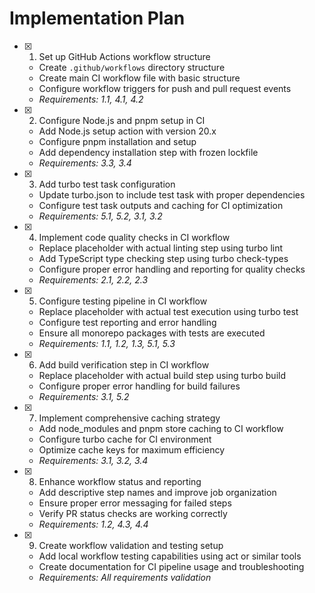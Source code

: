 # Implementation Plan

- [x] 1. Set up GitHub Actions workflow structure
  - Create `.github/workflows` directory structure
  - Create main CI workflow file with basic structure
  - Configure workflow triggers for push and pull request events
  - _Requirements: 1.1, 4.1, 4.2_

- [x] 2. Configure Node.js and pnpm setup in CI
  - Add Node.js setup action with version 20.x
  - Configure pnpm installation and setup
  - Add dependency installation step with frozen lockfile
  - _Requirements: 3.3, 3.4_

- [x] 3. Add turbo test task configuration
  - Update turbo.json to include test task with proper dependencies
  - Configure test task outputs and caching for CI optimization
  - _Requirements: 5.1, 5.2, 3.1, 3.2_

- [x] 4. Implement code quality checks in CI workflow
  - Replace placeholder with actual linting step using turbo lint
  - Add TypeScript type checking step using turbo check-types
  - Configure proper error handling and reporting for quality checks
  - _Requirements: 2.1, 2.2, 2.3_

- [x] 5. Configure testing pipeline in CI workflow
  - Replace placeholder with actual test execution using turbo test
  - Configure test reporting and error handling
  - Ensure all monorepo packages with tests are executed
  - _Requirements: 1.1, 1.2, 1.3, 5.1, 5.3_

- [x] 6. Add build verification step in CI workflow
  - Replace placeholder with actual build step using turbo build
  - Configure proper error handling for build failures
  - _Requirements: 3.1, 5.2_

- [x] 7. Implement comprehensive caching strategy
  - Add node_modules and pnpm store caching to CI workflow
  - Configure turbo cache for CI environment
  - Optimize cache keys for maximum efficiency
  - _Requirements: 3.1, 3.2, 3.4_

- [x] 8. Enhance workflow status and reporting
  - Add descriptive step names and improve job organization
  - Ensure proper error messaging for failed steps
  - Verify PR status checks are working correctly
  - _Requirements: 1.2, 4.3, 4.4_

- [x] 9. Create workflow validation and testing setup
  - Add local workflow testing capabilities using act or similar tools
  - Create documentation for CI pipeline usage and troubleshooting
  - _Requirements: All requirements validation_